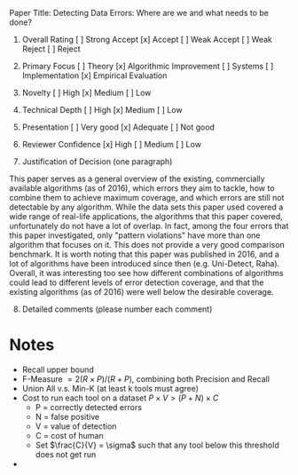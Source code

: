 Paper Title: Detecting Data Errors: Where are we and what needs to be done?

1. Overall Rating
[ ] Strong Accept
[x] Accept
[ ] Weak Accept
[ ] Weak Reject
[ ] Reject


2. Primary Focus
[ ] Theory
[x] Algorithmic Improvement
[ ] Systems
[ ] Implementation
[x] Empirical Evaluation


3. Novelty
[ ] High
[x] Medium
[ ] Low


4. Technical Depth
[ ] High
[x] Medium
[ ] Low


5. Presentation
[ ] Very good
[x] Adequate
[ ] Not good


6. Reviewer Confidence
[x] High
[ ] Medium
[ ] Low


7. Justification of Decision (one paragraph)

This paper serves as a general overview of the existing, commercially available algorithms (as of 2016), which errors they aim to tackle, how to combine them to achieve maximum coverage, and which errors are still not detectable by any algorithm. While the data sets this paper used covered a wide range of real-life applications, the algorithms that this paper covered, unfortunately do not have a lot of overlap. In fact, among the four errors that this paper investigated, only "pattern violations" have more than one algorithm that focuses on it. This does not provide a very good comparison benchmark. It is worth noting that this paper was published in 2016, and a lot of algorithms have been introduced since then (e.g. Uni-Detect, Raha). Overall, it was interesting too see how different combinations of algorithms could lead to different levels of error detection coverage, and that the existing algorithms (as of 2016) were well below the desirable coverage.


8. Detailed comments (please number each comment) 

# Notes

- Recall upper bound
- F-Measure $= 2(R \times P) / (R + P)$, combining both Precision and Recall
- Union All v.s. Min-K (at least k tools must agree)
- Cost to run each tool on a dataset $P \times V > (P + N) \times C$
  - P = correctly detected errors
  - N = false positive
  - V = value of detection
  - C = cost of human
  - Set $\frac{C}{V} = \sigma$ such that any tool below this threshold does not get run
- 